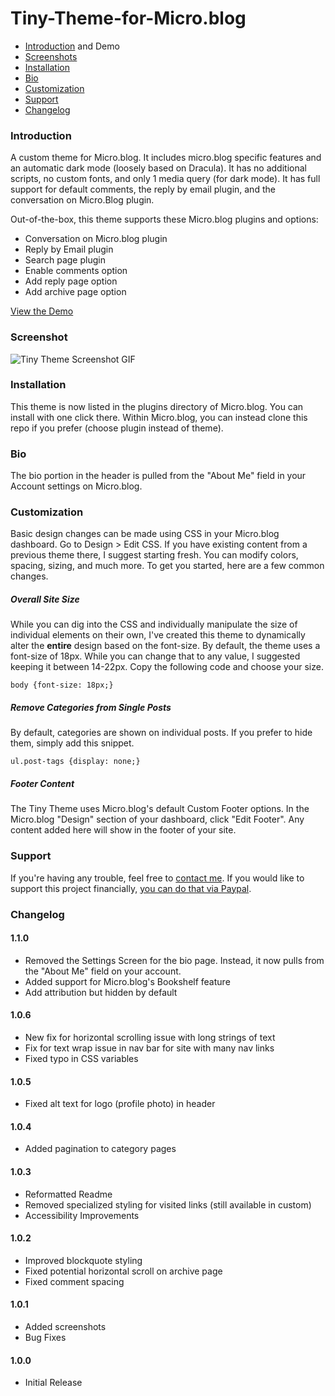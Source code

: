 # Tiny-Theme-for-Micro.blog

- [Introduction](#introduction) and Demo
- [Screenshots](#screenshots)
- [Installation](#installation)
- [Bio](#bio)
- [Customization](#customization)
- [Support](#support)
- [Changelog](#changelog)

### Introduction
A custom theme for Micro.blog. It includes micro.blog specific features and an automatic dark mode (loosely based on Dracula). It has no additional scripts, no custom fonts, and only 1 media query (for dark mode). It has full support for default comments, the reply by email plugin, and the conversation on Micro.Blog plugin.

Out-of-the-box, this theme supports these Micro.blog plugins and options:
- Conversation on Micro.blog plugin
- Reply by Email plugin
- Search page plugin
- Enable comments option
- Add reply page option
- Add archive page option

[View the Demo](https://www.mattlangford.com)

### Screenshot
![Tiny Theme Screenshot GIF](https://github.com/MattSLangford/Tiny-Theme-for-Micro.blog/blob/main/screenshot.gif?raw=true)

### Installation
This theme is now listed in the plugins directory of Micro.blog. You can install with one click there. Within Micro.blog, you can instead clone this repo if you prefer (choose plugin instead of theme).

### Bio
The bio portion in the header is pulled from the "About Me" field in your Account settings on Micro.blog.

### Customization
Basic design changes can be made using CSS in your Micro.blog dashboard. Go to Design > Edit CSS. If you have existing content from a previous theme there, I suggest starting fresh. You can modify colors, spacing, sizing, and much more. To get you started, here are a few common changes.

##### Overall Site Size
While you can dig into the CSS and individually manipulate the size of individual elements on their own, I've created this theme to dynamically alter the **entire** design based on the font-size. By default, the theme uses a font-size of 18px. While you can change that to any value, I suggested keeping it between 14-22px. Copy the following code and choose your size.

```
body {font-size: 18px;}
```

##### Remove Categories from Single Posts
By default, categories are shown on individual posts. If you prefer to hide them, simply add this snippet.

```
ul.post-tags {display: none;}
```

##### Footer Content
The Tiny Theme uses Micro.blog's default Custom Footer options. In the Micro.blog "Design" section of your dashboard, click "Edit Footer". Any content added here will show in the footer of your site.

### Support
If you're having any trouble, feel free to [contact me](https://mattlangford.com/contact/). If you would like to support this project financially, [you can do that via Paypal](https://paypal.me/mattslangford).

### Changelog

#### **1.1.0**
- Removed the Settings Screen for the bio page. Instead, it now pulls from the "About Me" field on your account.
- Added support for Micro.blog's Bookshelf feature
- Add attribution but hidden by default

#### 1.0.6
- New fix for horizontal scrolling issue with long strings of text
- Fix for text wrap issue in nav bar for site with many nav links
- Fixed typo in CSS variables

#### 1.0.5
- Fixed alt text for logo (profile photo) in header

#### 1.0.4
- Added pagination to category pages

#### 1.0.3
- Reformatted Readme
- Removed specialized styling for visited links (still available in custom)
- Accessibility Improvements

#### 1.0.2
- Improved blockquote styling
- Fixed potential horizontal scroll on archive page
- Fixed comment spacing

#### 1.0.1
- Added screenshots
- Bug Fixes

#### 1.0.0
- Initial Release
